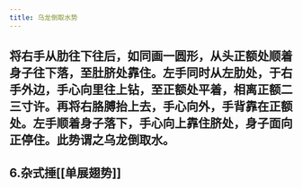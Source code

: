 ```yaml
---
title: 乌龙倒取水势
---
```


## 将右手从肋往下往后，如同画一圆形，从头正额处顺着身子往下落，至肚脐处靠住。左手同时从左肋处，于右手外边，手心向里往上钻，至正额处平着，相离正额二三寸许。再将右胳膊抬上去，手心向外，手背靠在正额处。左手顺着身子落下，手心向上靠住脐处，身子面向正停住。此势谓之乌龙倒取水。

## 6.杂式捶[[单展翅势]]
